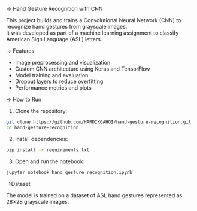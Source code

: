 -> Hand Gesture Recognition with CNN

This project builds and trains a Convolutional Neural Network (CNN) to recognize hand gestures from grayscale images.  
It was developed as part of a machine learning assignment to classify American Sign Language (ASL) letters.

-> Features
- Image preprocessing and visualization
- Custom CNN architecture using Keras and TensorFlow
- Model training and evaluation
- Dropout layers to reduce overfitting
- Performance metrics and plots

-> How to Run

1. Clone the repository:
```bash
git clone https://github.com/HARDIKGAHOI/hand-gesture-recognition.git
cd hand-gesture-recognition
```

2. Install dependencies:
```bash
pip install -r requirements.txt
```

3. Open and run the notebook:
```bash
jupyter notebook hand_gesture_recognition.ipynb
```

->Dataset

The model is trained on a dataset of ASL hand gestures represented as 28×28 grayscale images.  

